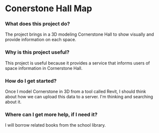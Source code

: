 # Conerstone Hall Map

### What does this project do?
The project brings in a 3D modeling Cornerstone Hall to show visually and provide information on each space.

### Why is this project useful?
This project is useful because it provides a service that informs users of space information in Cornerstone Hall.

### How do I get started?
Once I model Cornerstone in 3D from a tool called Revit, I should think about how we can upload this data to a server. I'm thinking and searching about it.

### Where can I get more help, if I need it?
I will borrow related books from the school library.
